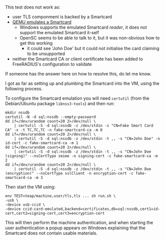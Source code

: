 This test does not work as:

 * user TLS componment is backed by a Smartcard
 * [QEMU emulates a Smartcard](https://www.qemu.org/docs/master/system/devices/ccid.html)
    * Windows supports the emulated Smartcard *reader*, it does not support the emulated Smartcard it-self
    * OpenSC seems to be able to talk to it, but it was non-obvious how to get this working
       * it could see 'John Doe' but it could not initialise the card claiming to be unsupported
 * neither the Smartcard CA or client certificate has been added to FreeRADIUS's configuration to validate

If someone has the answer here on how to resolve this, do let me know.

I got as far as setting up and plumbing the Smartcard into the VM, using the following process.

To configure the Smartcard emulation you will need `certutil` (from the Debian/Ubuntu package `libnss3-tools`) and then run:

    mkdir nssdb
    certutil -N -d sql:nssdb --empty-password
    dd if=/dev/urandom count=20 2>/dev/null \
    	| certutil -S -d sql:nssdb -z /dev/stdin -s "CN=Fake Smart Card CA" -x -t TC,TC,TC -n fake-smartcard-ca -m 0
    dd if=/dev/urandom count=20 2>/dev/null \
    	| certutil -S -d sql:nssdb -z /dev/stdin -t ,, -s "CN=John Doe" -n id-cert -c fake-smartcard-ca -m 1
    dd if=/dev/urandom count=20 2>/dev/null \
    	| certutil -S -d sql:nssdb -z /dev/stdin -t ,, -s "CN=John Doe (signing)" --nsCertType smime -n signing-cert -c fake-smartcard-ca -m 2
    dd if=/dev/urandom count=20 2>/dev/null \
    	| certutil -S -d sql:nssdb -z /dev/stdin -t ,, -s "CN=John Doe (encryption)" --nsCertType sslClient -n encryption-cert -c fake-smartcard-ca -m 3

Then start the VM using:

    env TEST=teap/machine,user/tls,tls ... sh run.sh \
	-usb \
	-device usb-ccid \
	-device ccid-card-emulated,backend=certificates,db=sql:nssdb,cert1=id-cert,cert2=signing-cert,cert3=encryption-cert

This will then perform the machine authentication, and when starting the user authentication a popup appears on Windows explaining that the Smartcard does not contain usable materials.

